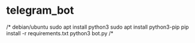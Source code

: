 # telegram_bot

/*
debian/ubuntu
sudo apt install python3
sudo apt install python3-pip
pip install -r requirements.txt
python3 bot.py
/*
